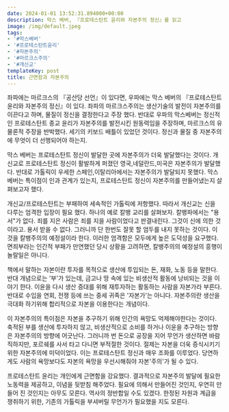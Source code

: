 ```yaml
---
date: 2024-01-01 13:52:31.894000+00:00
description: 막스 베버, 『프로테스탄트 윤리와 자본주의 정신』를 읽고
image: /img/default.jpeg
tags:
- '#막스베버'
- '#프로테스탄트윤리'
- '#자본주의'
- '#마르크스주의'
- '#개신교'
templateKey: post
title: 근면함과 자본주의
---
```


좌파에는 마르크스의 『공산당 선언』이 있다면, 우파에는 막스 베버의 『프로테스탄트 윤리와 자본주의 정신』이 있다. 좌파의 마르크스주의는 생산기술의 발전이 자본주의를 이끈다고 하며, 물질이 정신을 결정한다고 주장 했다.  반대로 우파의 막스베버는 정신적인 프로테스탄트 종교 윤리가 자본주의를 발전시킨 원동력임을 주장하며, 마르크스의 유물론적 주장을 반박했다. 세기의 키보드 배틀이 있었던 것이다. 정신과 물질 중 자본주의에 무엇이 더 선행되어야 하는지.

막스 베버는 프로테스탄트 정신이 발달한 곳에 자본주의가 더욱 발달했다는 것이다. 개신교로 프로테스탄트 정신이 활발하게 퍼졌던 영국,네덜란드,미국은 자본주의가 발달했다. 반대로 가톨릭이 우세한 스페인,이탈리아에서는 자본주의가 발달되지 못했다. 막스 베버는 특이점이 인과 관계가 있는지, 프로테스탄트 정신이 자본주의를 만들어냈는지 살펴보고자 했다.

개신교/프로테스탄트는 부패하여 세속적인 가톨릭에 저항했다. 따라서 개신교는 신을 다루는 엄격한 입장이 필요 했다. 하나의 예로 칼뱅 교리를 살펴보자. 칼뱅파에서는 "용서"가 없다. 죄를 지은 사람은 죄를 지을 사람이었다고 판결내린다. 그것이 신에 의한 것이라고. 용서 받을 수 없다. 그러니까 단 한번도 잘못 할 엄두를 내지 못하는 것이다. 이것을 칼뱅주의의 예정설이라 한다. 이러한 엄격함은 모두에게 높은 도덕성을 요구했다. 면죄부라는 인간적 부패가 만연했던 당시 상황을 고려하면, 칼뱅주의의 예정설의 흥행이 놀랄일은 아니다. 

책에서 말하는 자본이란 투자를 목적으로 생산에 투입되는 돈, 재화, 노동 등을 말한다. 반대 개념으로는 '부'가 있는데, 금고나 땅 속에 있는 비생산적 활동에 낭비되는 것을 이야기 한다. 이윤을 다시 생산 증대를 위해 재투자하는 활동하는 사람을 자본가라 부른다. 반대로 수입을 연회, 전쟁 등에 쓰는 중세 귀족은 '자본가'는 아니다. 자본주의란 생산을 극대화 하기위해 합리적으로 자본을 이용한다는 개념이다. 

이 자본주의의 특이점은 자본을 추구하기 위해 인간의 욕망도 억제해야한다는 것이다. 축적된 부를 생산에 투자하지 않고, 비생산적으로 소비를 하거나 이윤을 추구하는 방향은 자본주의의 방향에 어긋난다. 그러니까 번 돈으로 공장을 지어 무언가 생산하면 바람직하지만, 포르쉐를 사서 타고 다니면 부적절한 것이다. 절제는 자본을 더욱 증식시키기 위한 자본주의에 미덕이었다. 이는 프로테스탄트 정신과 매우 조화를 이루었다. 당연하게도 사람의 욕망보다도 자본의 욕망을 우선시해줘야 자본'주의'가 될 수 있다.

프로테스탄트 윤리는 개인에게 근면함을 강요했다. 결과적으로 자본주의 발달에 필요한 노동력을 제공하고, 이념을 뒷받침 해주었다. 필요에 의해서 만들어진 것인지, 우연히 만들어 진 것인지는 아무도 모른다. 역사의 정반합일 수도 있겠다. 한정된 자원과 계급을 쟁취하기 위한, 기존의 가톨릭을 부셔버릴 무언가가 필요했을 지도 모른다.